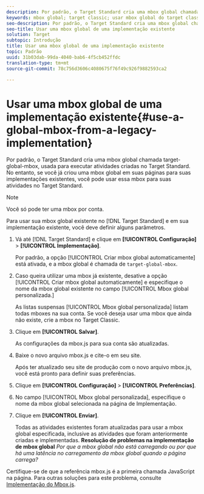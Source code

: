 ```yaml
---
description: Por padrão, o Target Standard cria uma mbox global chamada target-global-mbox, usada para executar atividades criadas no Target Standard. No entanto, se você já criou uma mbox global em suas páginas para suas implementações existentes, você pode usar essa mbox para suas atividades no Target Standard.
keywords: mbox global; target classic; usar mbox global do target classic
seo-description: Por padrão, o Target Standard cria uma mbox global chamada target-global-mbox, usada para executar atividades criadas no Target Standard. No entanto, se você já criou uma mbox global em suas páginas para suas implementações existentes, você pode usar essa mbox para suas atividades no Target Standard.
seo-title: Usar uma mbox global de uma implementação existente
solution: Target
subtopic: Introdução
title: Usar uma mbox global de uma implementação existente
topic: Padrão
uuid: 31b03dab-99da-4040-bab6-4f5cb452ffdc
translation-type: tm+mt
source-git-commit: 78c756d3606c4080675f76f49c926f9882593ca2

---
```



# Usar uma mbox global de uma implementação existente{#use-a-global-mbox-from-a-legacy-implementation}

Por padrão, o Target Standard cria uma mbox global chamada target-global-mbox, usada para executar atividades criadas no Target Standard. No entanto, se você já criou uma mbox global em suas páginas para suas implementações existentes, você pode usar essa mbox para suas atividades no Target Standard.

>[!NOTE]
>
>Você só pode ter uma mbox por conta.

Para usar sua mbox global existente no [!DNL Target Standard] e em sua implementação existente, você deve definir alguns parâmetros.

1. Vá até [!DNL Target Standard] e clique em **[!UICONTROL Configuração]** &gt; **[!UICONTROL Implementação]**.

   Por padrão, a opção [!UICONTROL Criar mbox global automaticamente] está ativada, e a mbox global é chamada de `target-global-mbox`.
1. Caso queira utilizar uma mbox já existente, desative a opção [!UICONTROL Criar mbox global automaticamente] e especifique o nome da mbox global existente no campo [!UICONTROL Mbox global personalizada.]

   As listas suspensas [!UICONTROL Mbox global personalizada] listam todas mboxes na sua conta. Se você deseja usar uma mbox que ainda não existe, crie a mbox no Target Classic.
1. Clique em **[!UICONTROL Salvar]**.

   As configurações da mbox.js para sua conta são atualizadas.
1. Baixe o novo arquivo mbox.js e cite-o em seu site.

   Após ter atualizado seu site de produção com o novo arquivo mbox.js, você está pronto para definir suas preferências.
1. Clique em **[!UICONTROL Configuração]** &gt; **[!UICONTROL Preferências]**.
1. No campo [!UICONTROL Mbox global personalizada], especifique o nome da mbox global selecionada na página de Implementação.
1. Clique em **[!UICONTROL Enviar]**.

   Todas as atividades existentes foram atualizadas para usar a mbox global especificada, inclusive as atividades que foram anteriormente criadas e implementadas.
   **Resolução de problemas na implementação de mbox global** *Por que a mbox global não está carregando ou por que há uma latência no carregamento da mbox global quando a página carrega?*

Certifique-se de que a referência mbox.js é a primeira chamada JavaScript na página. Para outras soluções para este problema, consulte [Implementação do Mbox.js](../../../../c-implementing-target/c-implementing-target-for-client-side-web/t-mbox-download/mbox-download.md#task_4EAE26BB84FD4E1D858F411AEDF4B420).
